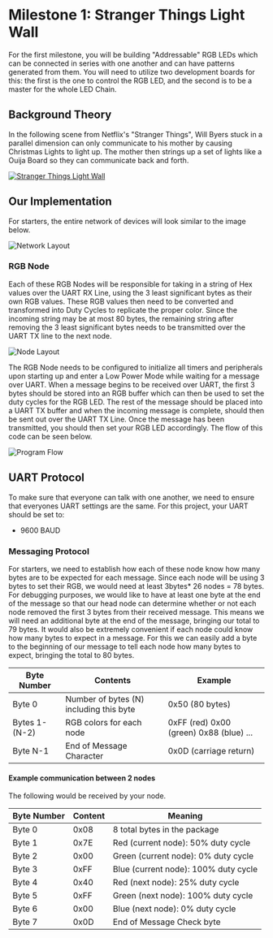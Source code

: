 # Milestone 1: Stranger Things Light Wall
For the first milestone, you will be building "Addressable" RGB LEDs which can be connected in series with one another and can have patterns generated from them. You will need to utilize two development boards for this: the first is the one to control the RGB LED, and the second is to be a master for the whole LED Chain.

## Background Theory
In the following scene from Netflix's "Stranger Things", Will Byers stuck in a parallel dimension can only communicate to his mother by causing Christmas Lights to light up. The mother then strings up a set of lights like a Ouija Board so they can communicate back and forth.

[![Stranger Things Light Wall](https://i.gyazo.com/0ec40d564af88528784912d678e72122.jpg)](https://www.youtube.com/watch?v=BlVN5Ukp7c8 "Stranger Things - Lights Wall Scene [Leg PT-BR]")

## Our Implementation

For starters, the entire network of devices will look similar to the image below.

![Network Layout](https://i.gyazo.com/9786b254eafdff55ef3b9259d1c7dbf9.png)

### RGB Node

Each of these RGB Nodes will be responsible for taking in a string of Hex values over the UART RX Line, using the 3 least significant bytes as their own RGB values. These RGB values then need to be converted and transformed into Duty Cycles to replicate the proper color. Since the incoming string may be at most 80 bytes, the remaining string after removing the 3 least significant bytes needs to be transmitted over the UART TX line to the next node.

![Node Layout](https://i.gyazo.com/b9eb35f557c10cead61346034936084b.png)

The RGB Node needs to be configured to initialize all timers and peripherals upon starting up and enter a Low Power Mode while waiting for a message over UART. When a message begins to be received over UART, the first 3 bytes should be stored into an RGB buffer which can then be used to set the duty cycles for the RGB LED. The rest of the message should be placed into a UART TX buffer and when the incoming message is complete, should then be sent out over the UART TX Line. Once the message has been transmitted, you should then set your RGB LED accordingly. The flow of this code can be seen below.

![Program Flow](https://i.gyazo.com/2cd40704327b558c01df0fb9c098e0e1.png)

## UART Protocol
To make sure that everyone can talk with one another, we need to ensure that everyones UART settings are the same. For this project, your UART should be set to:
* 9600 BAUD

### Messaging Protocol
For starters, we need to establish how each of these node know how many bytes are to be expected for each message. Since each node will be using 3 bytes to set their RGB, we would need at least 3bytes\* 26 nodes = 78 bytes. For debugging purposes, we would like to have at least one byte at the end of the message so that our head node can determine whether or not each node removed the first 3 bytes from their received message. This means we will need an additional byte at the end of the message, bringing our total to 79 bytes. It would also be extremely convenient if each node could know how many bytes to expect in a message. For this we can easily add a byte to the beginning of our message to tell each node how many bytes to expect, bringing the total to 80 bytes. 

| Byte Number |  Contents | Example |
| ----------- | --------- | ------- |
| Byte 0      | Number of bytes (N) including this byte | 0x50 (80 bytes) |
| Bytes 1-(N-2) | RGB colors for each node | 0xFF (red) 0x00 (green) 0x88 (blue) ... |
| Byte N-1 | End of Message Character | 0x0D (carriage return) |

#### Example communication between 2 nodes
The following would be received by your node.

| Byte Number | Content | Meaning |
| ----------- | ------- | ------- |
| Byte 0      | 0x08    | 8 total bytes in the package |
| Byte 1      | 0x7E    | Red (current node): 50% duty cycle |
| Byte 2      | 0x00    | Green (current node): 0% duty cycle |
| Byte 3      | 0xFF    | Blue (current node): 100% duty cycle |
| Byte 4      | 0x40    | Red (next node): 25% duty cycle |
| Byte 5      | 0xFF    | Green (next node): 100% duty cycle |
| Byte 6      | 0x00    | Blue (next node): 0% duty cycle |
| Byte 7      | 0x0D    | End of Message Check byte |